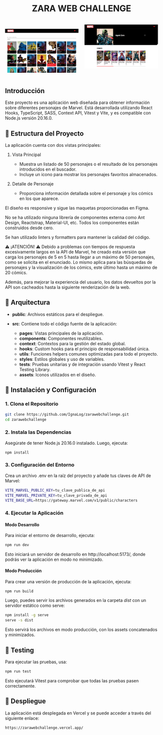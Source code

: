 <h1 align="center">ZARA WEB CHALLENGE</h1>

</br>
<div align="center">
<div style="display: flex; justify-content: center; ">

<img src="./public/demo.png"
alt="Demostración personajes" width="600"/>

<div style="margin-left:20px;">
<img src="./public/demo2.png"
alt="Demostración personaje" width="600"/>
</div>
</div>
</div>

## Introducción

Este proyecto es una aplicación web diseñada para obtener información sobre diferentes personajes de Marvel. Está desarrollada utilizando React Hooks, TypeScript, SASS, Context API, Vitest y Vite, y es compatible con Node.js versión 20.16.0.

## 🔬 Estructura del Proyecto

La aplicación cuenta con dos vistas principales:

1. Vista Principal

   - Muestra un listado de 50 personajes o el resultado de los personajes introducidos en el buscador.
   - Incluye un icono para mostrar los personajes favoritos almacenados.

2. Detalle de Personaje

   - Proporciona información detallada sobre el personaje y los cómics en los que aparece.

El diseño es responsive y sigue las maquetas proporcionadas en Figma.

No se ha utilizado ninguna librería de componentes externa como Ant Design, Reactstrap, Material-UI, etc. Todos los componentes están construidos desde cero.

Se han utilizado linters y formatters para mantener la calidad del código.

⚠️ ¡ATENCIÓN! ⚠️ Debido a problemas con tiempos de respuesta excesivamente largos en la API de Marvel, he creado esta versión que carga los personajes de 5 en 5 hasta llegar a un máximo de 50 personajes, como se solicita en el enunciado. Lo mismo aplica para las búsquedas de personajes y la visualización de los cómics, este último hasta un máximo de 20 cómics.

Además, para mejorar la experiencia del usuario, los datos devueltos por la API son cacheados hasta la siguiente renderización de la web.

## 📐 Arquitectura

- **public**: Archivos estáticos para el despliegue.
- **src**: Contiene todo el código fuente de la aplicación:

  - **pages**: Vistas principales de la aplicación.
  - **components**: Componentes reutilizables.
  - **context**: Contextos para la gestión del estado global.
  - **hooks**: Custom hooks para el principio de responsabilidad única.
  - **utils**: Funciones helpers comunes optimizadas para todo el proyecto.
  - **styles**: Estilos globales y uso de variables.
  - **tests**: Pruebas unitarias y de integración usando Vitest y React Testing Library.
  - **assets**: Iconos utilizados en el diseño.

## 🔨 Instalación y Configuración

### 1. Clona el Repositorio

```bash
git clone https://github.com/IgnaLog/zarawebchallenge.git
cd zarawebchallenge
```

### 2. Instala las Dependencias

Asegúrate de tener Node.js 20.16.0 instalado. Luego, ejecuta:

```bash
npm install
```

### 3. Configuración del Entorno

Crea un archivo .env en la raíz del proyecto y añade tus claves de API de Marvel:

```bash
VITE_MARVEL_PUBLIC_KEY=tu_clave_publica_de_api
VITE_MARVEL_PRIVATE_KEY=tu_clave_privada_de_api
VITE_BASE_URL=https://gateway.marvel.com/v1/public/characters
```

### 4. Ejecutar la Aplicación

#### Modo Desarrollo

Para iniciar el entorno de desarrollo, ejecuta:

```bash
npm run dev
```

Esto iniciará un servidor de desarrollo en http://localhost:5173/, donde podrás ver la aplicación en modo no minimizado.

#### Modo Producción

Para crear una versión de producción de la aplicación, ejecuta:

```bash
npm run build
```

Luego, puedes servir los archivos generados en la carpeta _dist_ con un servidor estático como serve:

```bash
npm install -g serve
serve -s dist
```

Esto servirá los archivos en modo producción, con los assets concatenados y minimizados.

## 🧪 Testing

Para ejecutar las pruebas, usa:

```bash
npm run test
```

Esto ejecutará Vitest para comprobar que todas las pruebas pasen correctamente.

## 🚀 Despliegue

La aplicación está desplegada en Vercel y se puede acceder a través del siguiente enlace:

```bash
https://zarawebchallenge.vercel.app/
```
